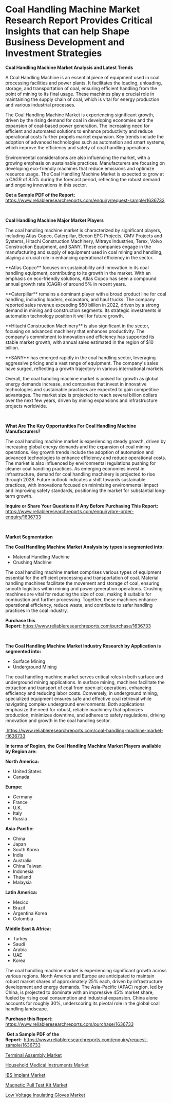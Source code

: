 <p><h1>Coal Handling Machine Market Research Report Provides Critical Insights that can help Shape Business Development and Investment Strategies</h1></p><p><strong>Coal Handling Machine Market Analysis and Latest Trends</strong></p>
<p><p>A Coal Handling Machine is an essential piece of equipment used in coal processing facilities and power plants. It facilitates the loading, unloading, storage, and transportation of coal, ensuring efficient handling from the point of mining to its final usage. These machines play a crucial role in maintaining the supply chain of coal, which is vital for energy production and various industrial processes.</p><p>The Coal Handling Machine Market is experiencing significant growth, driven by the rising demand for coal in developing economies and the expansion of coal-based power generation. The increasing need for efficient and automated solutions to enhance productivity and reduce operational costs further propels market expansion. Key trends include the adoption of advanced technologies such as automation and smart systems, which improve the efficiency and safety of coal handling operations.</p><p>Environmental considerations are also influencing the market, with a growing emphasis on sustainable practices. Manufacturers are focusing on developing eco-friendly machines that reduce emissions and optimize resource usage. The Coal Handling Machine Market is expected to grow at a CAGR of 8.5% during the forecast period, reflecting the robust demand and ongoing innovations in this sector.</p></p>
<p><strong>Get a Sample PDF of the Report:&nbsp;</strong> <a href="https://www.reliableresearchreports.com/enquiry/request-sample/1636733?utm_campaign=8&utm_medium=2&utm_source=Github&utm_content=ia&utm_term=27122024&utm_id=coal-handling-machine">https://www.reliableresearchreports.com/enquiry/request-sample/1636733</a></p>
<p>&nbsp;</p>
<p><strong>Coal Handling Machine Major Market Players</strong></p>
<p><p>The coal handling machine market is characterized by significant players, including Atlas Copco, Caterpillar, Elecon EPC Projects, GMV Projects and Systems, Hitachi Construction Machinery, Mitrays Industries, Terex, Volvo Construction Equipment, and SANY. These companies engage in the manufacturing and supply of equipment used in coal mining and handling, playing a crucial role in enhancing operational efficiency in the sector.</p><p>**Atlas Copco** focuses on sustainability and innovation in its coal handling equipment, contributing to its growth in the market. With an emphasis on eco-friendly solutions, Atlas Copco has seen a compound annual growth rate (CAGR) of around 5% in recent years.</p><p>**Caterpillar** remains a dominant player with a broad product line for coal handling, including loaders, excavators, and haul trucks. The company reported sales revenue exceeding $50 billion in 2022, driven by a strong demand in mining and construction segments. Its strategic investments in automation technology position it well for future growth.</p><p>**Hitachi Construction Machinery** is also significant in the sector, focusing on advanced machinery that enhances productivity. The company's commitment to innovation and efficiency has supported its stable market growth, with annual sales estimated in the region of $10 billion.</p><p>**SANY** has emerged rapidly in the coal handling sector, leveraging aggressive pricing and a vast range of equipment. The company's sales have surged, reflecting a growth trajectory in various international markets.</p><p>Overall, the coal handling machine market is poised for growth as global energy demands increase, and companies that invest in innovative technologies and sustainable practices are expected to gain competitive advantages. The market size is projected to reach several billion dollars over the next few years, driven by mining expansions and infrastructure projects worldwide.</p></p>
<p>&nbsp;</p>
<p><strong>What Are The Key Opportunities For Coal Handling Machine Manufacturers?</strong></p>
<p><p>The coal handling machine market is experiencing steady growth, driven by increasing global energy demands and the expansion of coal mining operations. Key growth trends include the adoption of automation and advanced technologies to enhance efficiency and reduce operational costs. The market is also influenced by environmental regulations pushing for cleaner coal handling practices. As emerging economies invest in infrastructure, demand for coal handling machinery is projected to rise through 2028. Future outlook indicates a shift towards sustainable practices, with innovations focused on minimizing environmental impact and improving safety standards, positioning the market for substantial long-term growth.</p></p>
<p><strong>Inquire or Share Your Questions If Any Before Purchasing This Report:</strong> <a href="https://www.reliableresearchreports.com/enquiry/pre-order-enquiry/1636733?utm_campaign=8&utm_medium=2&utm_source=Github&utm_content=ia&utm_term=27122024&utm_id=coal-handling-machine">https://www.reliableresearchreports.com/enquiry/pre-order-enquiry/1636733</a></p>
<p>&nbsp;</p>
<p><strong>Market Segmentation</strong></p>
<p><strong>The Coal Handling Machine Market Analysis by types is segmented into:</strong></p>
<p><ul><li>Material Handling Machine</li><li>Crushing Machine</li></ul></p>
<p><p>The coal handling machine market comprises various types of equipment essential for the efficient processing and transportation of coal. Material handling machines facilitate the movement and storage of coal, ensuring smooth logistics within mining and power generation operations. Crushing machines are vital for reducing the size of coal, making it suitable for combustion and further processing. Together, these machines enhance operational efficiency, reduce waste, and contribute to safer handling practices in the coal industry.</p></p>
<p><strong>Purchase this Report:&nbsp;</strong><a href="https://www.reliableresearchreports.com/purchase/1636733?utm_campaign=8&utm_medium=2&utm_source=Github&utm_content=ia&utm_term=27122024&utm_id=coal-handling-machine">https://www.reliableresearchreports.com/purchase/1636733</a></p>
<p>&nbsp;</p>
<p><strong>The Coal Handling Machine Market Industry Research by Application is segmented into:</strong></p>
<p><ul><li>Surface Mining</li><li>Underground Mining</li></ul></p>
<p><p>The coal handling machine market serves critical roles in both surface and underground mining applications. In surface mining, machines facilitate the extraction and transport of coal from open-pit operations, enhancing efficiency and reducing labor costs. Conversely, in underground mining, specialized equipment ensures safe and effective coal retrieval while navigating complex underground environments. Both applications emphasize the need for robust, reliable machinery that optimizes production, minimizes downtime, and adheres to safety regulations, driving innovation and growth in the coal handling sector.</p></p>
<p><a href="https://www.reliableresearchreports.com/coal-handling-machine-market-r1636733?utm_campaign=8&utm_medium=2&utm_source=Github&utm_content=ia&utm_term=27122024&utm_id=coal-handling-machine">&nbsp;https://www.reliableresearchreports.com/coal-handling-machine-market-r1636733</a></p>
<p><strong>In terms of Region, the Coal Handling Machine Market Players available by Region are:</strong></p>
<p>
    <p> <strong> North America: </strong>
        <ul>
            <li>United States</li>
            <li>Canada</li>
        </ul>
        </p> 
    <p> <strong> Europe: </strong>
        <ul>
            <li>Germany</li>
            <li>France</li>
            <li>U.K.</li>
            <li>Italy</li>
            <li>Russia</li>
        </ul>
        </p> 
    <p> <strong> Asia-Pacific: </strong>
        <ul>
            <li>China</li>
            <li>Japan</li>
            <li>South Korea</li>
            <li>India</li>
            <li>Australia</li>
            <li>China Taiwan</li>
            <li>Indonesia</li>
            <li>Thailand</li>
            <li>Malaysia</li>
        </ul>
        </p> 
    <p> <strong> Latin America: </strong>
        <ul>
            <li>Mexico</li>
            <li>Brazil</li>
            <li>Argentina Korea</li>
            <li>Colombia</li>
        </ul>
        </p> 
    <p> <strong> Middle East & Africa: </strong>
        <ul>
            <li>Turkey</li>
            <li>Saudi</li>
            <li>Arabia</li>
            <li>UAE</li>
            <li>Korea</li>
        </ul>
    </p>
    </p>
<p><p>The coal handling machine market is experiencing significant growth across various regions. North America and Europe are anticipated to maintain robust market shares of approximately 25% each, driven by infrastructure development and energy demands. The Asia-Pacific (APAC) region, led by China, is projected to dominate with an impressive 45% market share, fueled by rising coal consumption and industrial expansion. China alone accounts for roughly 30%, underscoring its pivotal role in the global coal handling landscape.</p></p>
<p><strong>Purchase this Report: </strong><a href="https://www.reliableresearchreports.com/purchase/1636733?utm_campaign=8&utm_medium=2&utm_source=Github&utm_content=ia&utm_term=27122024&utm_id=coal-handling-machine">https://www.reliableresearchreports.com/purchase/1636733</a></p>
<p>&nbsp;<strong>Get a Sample PDF of the Report:&nbsp;&nbsp;</strong><a href="https://www.reliableresearchreports.com/enquiry/request-sample/1636733?utm_campaign=8&utm_medium=2&utm_source=Github&utm_content=ia&utm_term=27122024&utm_id=coal-handling-machine">https://www.reliableresearchreports.com/enquiry/request-sample/1636733</a></p>
<p><strong></strong></p>
<p><p><a href="https://www.linkedin.com/pulse/analysis-global-terminal-assembly-market-type-application-geography-hsfof?utm_campaign=8&utm_medium=2&utm_source=Github&utm_content=ia&utm_term=27122024&utm_id=coal-handling-machine">Terminal Assembly Market</a></p><p><a href="https://github.com/mcfred89/Market-Research-Report-List-1/blob/main/household-medical-instruments-market.md?utm_campaign=8&utm_medium=2&utm_source=Github&utm_content=ia&utm_term=27122024&utm_id=coal-handling-machine">Household Medical Instruments Market</a></p><p><a href="https://www.linkedin.com/pulse/ibs-implant-market-size-growing-cagr-106-forecast-till-2031-1me2f?utm_campaign=8&utm_medium=2&utm_source=Github&utm_content=ia&utm_term=27122024&utm_id=coal-handling-machine">IBS Implant Market</a></p><p><a href="https://www.linkedin.com/pulse/revenue-projections-magnetic-pull-test-kit-market-12-cagr-from-0lcrf?utm_campaign=8&utm_medium=2&utm_source=Github&utm_content=ia&utm_term=27122024&utm_id=coal-handling-machine">Magnetic Pull Test Kit Market</a></p><p><a href="https://github.com/wileonie19657/Market-Research-Report-List-1/blob/main/low-voltage-insulating-gloves-market.md?utm_campaign=8&utm_medium=2&utm_source=Github&utm_content=ia&utm_term=27122024&utm_id=coal-handling-machine">Low Voltage Insulating Gloves Market</a></p></p>